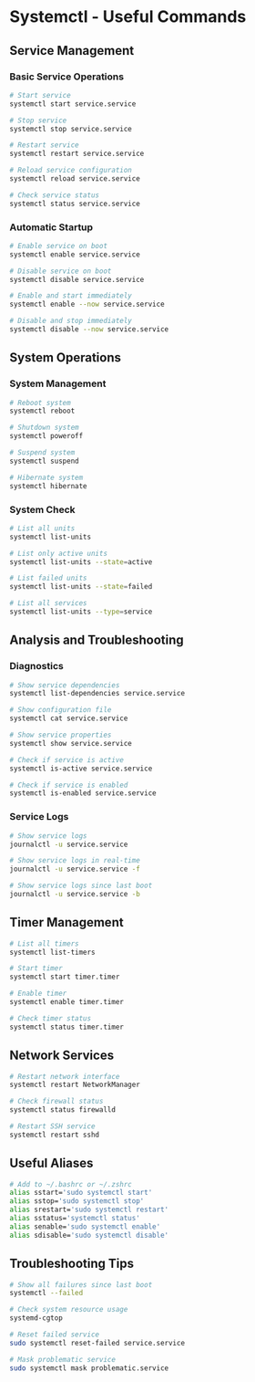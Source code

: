 # Systemctl - Useful Commands

## Service Management
### Basic Service Operations
```bash
# Start service
systemctl start service.service

# Stop service
systemctl stop service.service

# Restart service
systemctl restart service.service

# Reload service configuration
systemctl reload service.service

# Check service status
systemctl status service.service
```

### Automatic Startup
```bash
# Enable service on boot
systemctl enable service.service

# Disable service on boot
systemctl disable service.service

# Enable and start immediately
systemctl enable --now service.service

# Disable and stop immediately
systemctl disable --now service.service
```

## System Operations
### System Management
```bash
# Reboot system
systemctl reboot

# Shutdown system
systemctl poweroff

# Suspend system
systemctl suspend

# Hibernate system
systemctl hibernate
```

### System Check
```bash
# List all units
systemctl list-units

# List only active units
systemctl list-units --state=active

# List failed units
systemctl list-units --state=failed

# List all services
systemctl list-units --type=service
```

## Analysis and Troubleshooting
### Diagnostics
```bash
# Show service dependencies
systemctl list-dependencies service.service

# Show configuration file
systemctl cat service.service

# Show service properties
systemctl show service.service

# Check if service is active
systemctl is-active service.service

# Check if service is enabled
systemctl is-enabled service.service
```

### Service Logs
```bash
# Show service logs
journalctl -u service.service

# Show service logs in real-time
journalctl -u service.service -f

# Show service logs since last boot
journalctl -u service.service -b
```

## Timer Management
```bash
# List all timers
systemctl list-timers

# Start timer
systemctl start timer.timer

# Enable timer
systemctl enable timer.timer

# Check timer status
systemctl status timer.timer
```

## Network Services
```bash
# Restart network interface
systemctl restart NetworkManager

# Check firewall status
systemctl status firewalld

# Restart SSH service
systemctl restart sshd
```

## Useful Aliases
```bash
# Add to ~/.bashrc or ~/.zshrc
alias sstart='sudo systemctl start'
alias sstop='sudo systemctl stop'
alias srestart='sudo systemctl restart'
alias sstatus='systemctl status'
alias senable='sudo systemctl enable'
alias sdisable='sudo systemctl disable'
```

## Troubleshooting Tips
```bash
# Show all failures since last boot
systemctl --failed

# Check system resource usage
systemd-cgtop

# Reset failed service
sudo systemctl reset-failed service.service

# Mask problematic service
sudo systemctl mask problematic.service
```